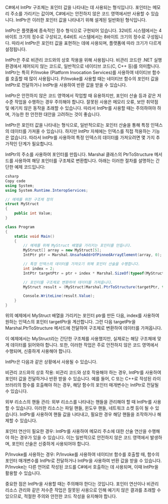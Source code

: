 C#에서 IntPtr 구조체는 포인터 값을 나타내는 데 사용되는 형식입니다. 포인터는 메모리 주소를 가리키는 값이며, C#에서는 안전하지 않은 코드 영역에서만 사용할 수 있습니다. IntPtr은 이러한 포인터 값을 나타내기 위해 설계된 일반화된 형식입니다.

IntPtr은 플랫폼에 종속적인 정수 형식으로 구현되어 있습니다. 32비트 시스템에서는 4바이트 크기의 정수로 구성되고, 64비트 시스템에서는 8바이트 크기의 정수로 구성됩니다. 따라서 IntPtr은 포인터 값을 표현하는 데에 사용되며, 플랫폼에 따라 크기가 다르게 설정됩니다.

IntPtr은 주로 비관리 코드와의 상호 작용을 위해 사용됩니다. 비관리 코드란 .NET 실행 환경에서 제어되지 않는 코드로, 일반적으로 네이티브 코드(C, C++ 등)를 의미합니다. IntPtr는 특히 P/Invoke (Platform Invocation Services)를 사용하여 네이티브 함수를 호출할 때 많이 사용됩니다. P/Invoke를 사용할 때는 네이티브 함수의 포인터 값을 IntPtr로 전달하거나 IntPtr을 사용하여 반환 값을 받을 수 있습니다.

IntPtr은 안전하지 않은 코드 영역에서 작업할 때 유용하지만, 포인터 산술 등과 같은 저수준 작업을 수행하는 경우 주의해야 합니다. 잘못된 사용은 메모리 오류, 보안 취약점 및 예기치 않은 동작을 초래할 수 있습니다. 따라서 IntPtr를 사용할 때는 주의하여야 하며, 가능한 한 안전한 대안을 고려하는 것이 좋습니다.

IntPtr은 포인터 값을 나타내는 형식으로, 일반적으로는 포인터 산술을 통해 특정 인덱스의 데이터를 가져올 수 있습니다. 하지만 IntPtr 자체에는 인덱스를 직접 적용하는 기능은 없습니다. 따라서 IntPtr를 사용하여 특정 인덱스의 데이터를 가져오려면 몇 가지 추가적인 단계가 필요합니다.

IntPtr의 주소를 사용하여 포인터를 만듭니다.
Marshal 클래스의 PtrToStructure 메서드를 사용하여 해당 포인터를 구조체로 변환합니다.
아래는 이러한 절차를 설명하는 간단한 예제 코드입니다:

```c#
csharp
Copy code
using System;
using System.Runtime.InteropServices;

// 예제를 위한 구조체 정의
struct MyStruct
{
    public int Value;
}

class Program
{
    static void Main()
    {
        // 예제를 위해 MyStruct 배열을 가리키는 포인터를 만듭니다.
        MyStruct[] array = new MyStruct[5];
        IntPtr ptr = Marshal.UnsafeAddrOfPinnedArrayElement(array, 0);

        // 특정 인덱스의 데이터를 가져오기 위해 포인터 산술을 수행합니다.
        int index = 2;
        IntPtr targetPtr = ptr + index * Marshal.SizeOf(typeof(MyStruct));

        // 포인터를 구조체로 변환하여 데이터를 가져옵니다.
        MyStruct result = (MyStruct)Marshal.PtrToStructure(targetPtr, typeof(MyStruct));

        Console.WriteLine(result.Value);
    }
}
```

위의 예제에서 MyStruct 배열을 가리키는 포인터 ptr를 만든 다음, index를 사용하여 원하는 인덱스의 포인터 targetPtr을 계산합니다. 그런 다음 targetPtr을 Marshal.PtrToStructure 메서드에 전달하여 구조체로 변환하여 데이터를 가져옵니다.

이 예제에서는 MyStruct라는 간단한 구조체를 사용했지만, 실제로는 해당 구조체에 맞게 데이터를 읽어와야 합니다. 또한, 이러한 작업은 주로 안전하지 않은 코드 영역에서 수행되며, 신중하게 사용해야 합니다.


IntPtr은 다음과 같은 상황에서 사용될 수 있습니다.

비관리 코드와의 상호 작용: 비관리 코드와 상호 작용해야 하는 경우, IntPtr를 사용하여 포인터 값을 전달하거나 반환 받을 수 있습니다. 예를 들어, C 또는 C++로 작성된 라이브러리의 함수를 호출해야 하는 경우, 해당 함수의 포인터 매개변수는 IntPtr로 전달될 수 있습니다.

외부 리소스의 핸들 관리: 외부 리소스를 나타내는 핸들을 관리해야 할 때 IntPtr를 사용할 수 있습니다. 이러한 리소스는 파일 핸들, 윈도우 핸들, 네트워크 소켓 등이 될 수 있습니다. IntPtr를 사용하여 핸들 값을 나타내고, 필요한 경우 해당 핸들을 조작하거나 해제할 수 있습니다.

포인터 연산이 필요한 경우: IntPtr를 사용하여 메모리 주소에 대한 산술 연산을 수행해야 하는 경우가 있을 수 있습니다. 이는 일반적으로 안전하지 않은 코드 영역에서 발생하며, 포인터 산술은 신중하게 사용되어야 합니다.

P/Invoke를 사용하는 경우: P/Invoke를 사용하여 네이티브 함수를 호출할 때, 함수의 포인터 매개변수를 IntPtr로 전달하거나 IntPtr을 사용하여 반환 값을 받을 수 있습니다. P/Invoke는 다른 언어로 작성된 코드를 C#에서 호출하는 데 사용되며, 이때 IntPtr을 활용할 수 있습니다.

중요한 점은 IntPtr을 사용할 때는 주의해야 한다는 것입니다. 포인터 연산이나 비관리 리소스 관리와 같은 저수준 작업은 잘못된 사용으로 인해 예기치 않은 결과를 초래할 수 있으므로, 적절한 주의와 안전한 코드 작성을 유지해야 합니다.
